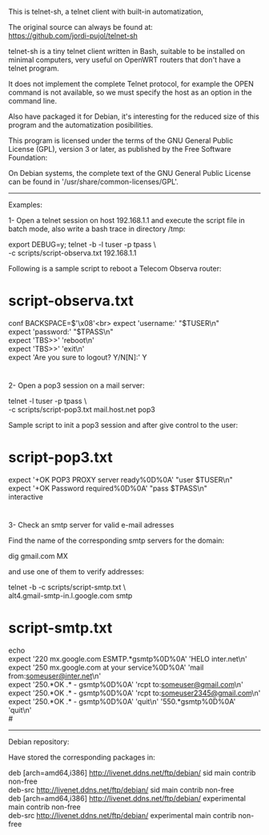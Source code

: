 This is telnet-sh, a telnet client with built-in automatization, 

The original source can always be found at:<br>
    https://github.com/jordi-pujol/telnet-sh

telnet-sh is a tiny telnet client written in Bash, suitable to be 
installed on minimal computers, very useful on OpenWRT routers that 
don't have a telnet program.

It does not implement the complete Telnet protocol, for example the 
OPEN command is not available, so we must specify the host as an option 
in the command line.

Also have packaged it for Debian, it's interesting for the reduced size 
of this program and the automatization posibilities.

This program is licensed under the terms of the GNU General Public 
License (GPL), version 3 or later, as published by the Free Software 
Foundation:

On Debian systems, the complete text of the GNU General Public License can
be found in '/usr/share/common-licenses/GPL'.

*****************************************************

Examples:

1- Open a telnet session on host 192.168.1.1 and execute the script file 
in batch mode, also write a bash trace in directory /tmp:

export DEBUG=y; telnet -b -l tuser -p tpass \ <br>
-c scripts/script-observa.txt 192.168.1.1

Following is a sample script to reboot a Telecom Observa router:

# script-observa.txt<br>
conf BACKSPACE=$'\x08'<br>
expect 'username:' "$TUSER\n"<br>
expect 'password:' "$TPASS\n"<br>
expect 'TBS>>' 'reboot\n'<br>
expect 'TBS>>' 'exit\n'<br>
expect 'Are you sure to logout? Y/N[N]:' Y<br>
#

2- Open a pop3 session on a mail server:

telnet -l tuser -p tpass  \ <br>
-c scripts/script-pop3.txt mail.host.net pop3

Sample script to init a pop3 session and after give control to the 
user:

# script-pop3.txt<br>
expect '+OK POP3 PROXY server ready%0D%0A' "user $TUSER\n"<br>
expect '+OK Password required%0D%0A' "pass $TPASS\n"<br>
interactive<br>
#

3- Check an smtp server for valid e-mail adresses

Find the name of the corresponding smtp servers for the domain:

dig gmail.com MX

and use one of them to verify addresses:

telnet -b -c scripts/script-smtp.txt \ <br>
alt4.gmail-smtp-in.l.google.com smtp

# script-smtp.txt<br>
echo<br>
expect '220 mx.google.com ESMTP.*gsmtp%0D%0A' 'HELO inter.net\n'<br>
expect '250 mx.google.com at your service%0D%0A' 'mail from:<someuser@inter.net>\n'<br>
expect '250.\*OK .\* - gsmtp%0D%0A' 'rcpt to:<someuser@gmail.com>\n'<br>
expect '250.\*OK .\* - gsmtp%0D%0A' 'rcpt to:<someuser2345@gmail.com>\n'<br>
expect '250.\*OK .\* - gsmtp%0D%0A' 'quit\n' '550.*gsmtp%0D%0A' 'quit\n'<br>
#<br>

*****************************************************

Debian repository:

Have stored the corresponding packages in:

deb [arch=amd64,i386] http://livenet.ddns.net/ftp/debian/ sid main contrib non-free<br>
deb-src http://livenet.ddns.net/ftp/debian/ sid main contrib non-free<br>
deb [arch=amd64,i386] http://livenet.ddns.net/ftp/debian/ experimental main contrib non-free<br>
deb-src http://livenet.ddns.net/ftp/debian/ experimental main contrib non-free<br>
